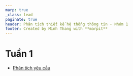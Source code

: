 ```yaml
---
marp: true
_class: lead
paginate: true
header: Phân tích thiết kế hệ thống thông tin - Nhóm 1
footer: Created by Minh Thang with **marpit**
---
```


# **Tuần 1**

- [Phân tích yêu cầu](./requirement_analytics/)
